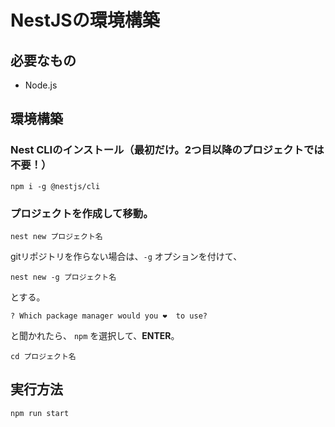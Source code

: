 # NestJSの環境構築

## 必要なもの
  
- Node.js

## 環境構築

### Nest CLIのインストール（最初だけ。2つ目以降のプロジェクトでは不要！）

```
npm i -g @nestjs/cli
```

### プロジェクトを作成して移動。

```
nest new プロジェクト名
```

gitリポジトリを作らない場合は、`-g` オプションを付けて、

```
nest new -g プロジェクト名
```

とする。

```
? Which package manager would you ❤️  to use?
```

と聞かれたら、 `npm` を選択して、**ENTER**。

```
cd プロジェクト名
```

## 実行方法

```
npm run start
```
